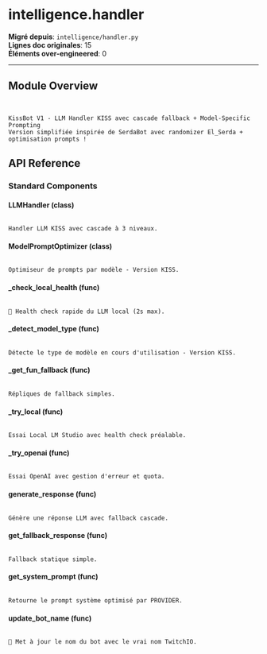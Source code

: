 # intelligence.handler

**Migré depuis**: `intelligence/handler.py`  
**Lignes doc originales**: 15  
**Éléments over-engineered**: 0  

---

## Module Overview

```text


KissBot V1 - LLM Handler KISS avec cascade fallback + Model-Specific Prompting
Version simplifiée inspirée de SerdaBot avec randomizer El_Serda + optimisation prompts !

```

## API Reference

### Standard Components

#### LLMHandler (class)

```text

Handler LLM KISS avec cascade à 3 niveaux.

```

#### ModelPromptOptimizer (class)

```text

Optimiseur de prompts par modèle - Version KISS.

```

#### _check_local_health (func)

```text

🏥 Health check rapide du LLM local (2s max).

```

#### _detect_model_type (func)

```text

Détecte le type de modèle en cours d'utilisation - Version KISS.

```

#### _get_fun_fallback (func)

```text

Répliques de fallback simples.

```

#### _try_local (func)

```text

Essai Local LM Studio avec health check préalable.

```

#### _try_openai (func)

```text

Essai OpenAI avec gestion d'erreur et quota.

```

#### generate_response (func)

```text

Génère une réponse LLM avec fallback cascade.

```

#### get_fallback_response (func)

```text

Fallback statique simple.

```

#### get_system_prompt (func)

```text

Retourne le prompt système optimisé par PROVIDER.

```

#### update_bot_name (func)

```text

🔄 Met à jour le nom du bot avec le vrai nom TwitchIO.

```

